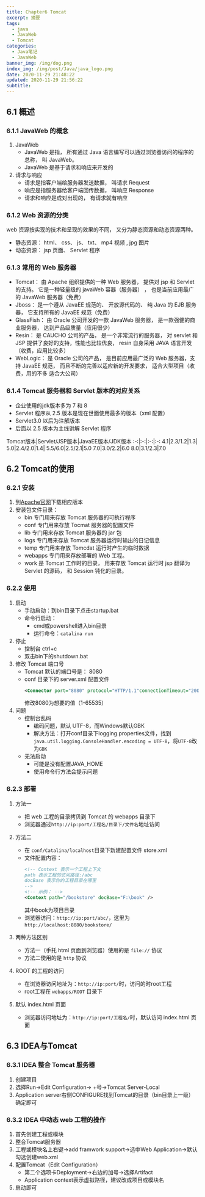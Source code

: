 ```yaml
---
title: Chapter6 Tomcat
excerpt: 摘要
tags:
  - java
  - JavaWeb
  - Tomcat
categories:
  - Java笔记
  - JavaWeb
banner_img: /img/dog.png
index_img: /img/post/Java/java_logo.png
date: 2020-11-29 21:48:22
updated: 2020-11-29 21:56:22
subtitle:
---
```

## 6.1 概述
### 6.1.1 JavaWeb 的概念
1. JavaWeb
   * JavaWeb 是指， 所有通过 Java 语言编写可以通过浏览器访问的程序的总称， 叫 JavaWeb。
   * JavaWeb 是基于请求和响应来开发的
2. 请求与响应
   * 请求是指客户端给服务器发送数据， 叫请求 Request
   * 响应是指服务器给客户端回传数据， 叫响应 Response
   * 请求和响应是成对出现的， 有请求就有响应

### 6.1.2 Web 资源的分类

web 资源按实现的技术和呈现的效果的不同， 又分为静态资源和动态资源两种。
* 静态资源： html、 css、 js、 txt、 mp4 视频 , jpg 图片
* 动态资源： jsp 页面、 Servlet 程序
### 6.1.3 常用的 Web 服务器

* Tomcat： 由 Apache 组织提供的一种 Web 服务器， 提供对 jsp 和 Servlet 的支持。 它是一种轻量级的 javaWeb 容器（服务器） ， 也是当前应用最广的 JavaWeb 服务器（免费） 
* Jboss： 是一个遵从 JavaEE 规范的、 开放源代码的、 纯 Java 的 EJB 服务器， 它支持所有的 JavaEE 规范（免费）
* GlassFish： 由 Oracle 公司开发的一款 JavaWeb 服务器， 是一款强健的商业服务器， 达到产品级质量（应用很少）
* Resin： 是 CAUCHO 公司的产品， 是一个非常流行的服务器， 对 servlet 和 JSP 提供了良好的支持，性能也比较优良， resin 自身采用 JAVA 语言开发（收费，应用比较多） 
* WebLogic： 是 Oracle 公司的产品， 是目前应用最广泛的 Web 服务器，支持 JavaEE 规范，
而且不断的完善以适应新的开发要求， 适合大型项目（收费，用的不多 适合大公司） 

### 6.1.4 Tomcat 服务器和 Servlet 版本的对应关系

* 企业使用的jdk版本多为 7 和 8 
* Servlet 程序从 2.5 版本是现在世面使用最多的版本（xml 配置）
* Servlet3.0 以后为注解版本
* 后面以 2.5 版本为主线讲解 Servlet 程序

Tomcat版本|Servlet/JSP版本|JavaEE版本/JDK版本
:-:|:-:|:-:|:-:
4.1|2.3/1.2|1.3|
5.0|2.4/2.0|1.4|
5.5/6.0|2.5/2.1|5.0
7.0|3.0/2.2|6.0
8.0|3.1/2.3|7.0

## 6.2 Tomcat的使用
### 6.2.1 安装
1. 到[Apache官网](https://tomcat.apache.org/)下载相应版本
2. 安装包文件目录：
   * bin 专门用来存放 Tomcat 服务器的可执行程序
   * conf 专门用来存放 Tocmat 服务器的配置文件
   * lib 专门用来存放 Tomcat 服务器的 jar 包
   * logs 专门用来存放 Tomcat 服务器运行时输出的日记信息
   * temp 专门用来存放 Tomcdat 运行时产生的临时数据
   * webapps 专门用来存放部署的 Web 工程。
   * work 是 Tomcat 工作时的目录， 用来存放 Tomcat 运行时 jsp 翻译为 Servlet 的源码， 和 Session 钝化的目录。
### 6.2.2 使用
1. 启动
    * 手动启动：到bin目录下点击startup.bat
    * 命令行启动：
      * cmd或powershell进入bin目录
      * 运行命令：`catalina run`
2. 停止
   * 控制台 ctrl+c
   * 双击bin下的shutdown.bat
3. 修改 Tomcat 端口号
   * Tomcat 默认的端口号是： 8080
   * conf 目录下的 server.xml 配置文件 
        ```xml
        <Connector port="8080" protocol="HTTP/1.1"connectionTimeout="20000"redirectPort="8443" />
        ```
        修改8080为想要的值（1-65535）
4. 问题
   * 控制台乱码
     * 编码问题，默认 UTF-8，而Windows默认GBK
     * 解决方法：打开conf目录下logging.properties文件，找到 `java.util.logging.ConsoleHandler.encoding = UTF-8`，将`UTF-8`改为`GBK`
   * 无法启动
     * 可能是没有配置JAVA_HOME 
     * 使用命令行方法会提示问题

### 6.2.3 部署
1. 方法一  
   * 把 web 工程的目录拷贝到 Tomcat 的 webapps 目录下
   * 浏览器通过`http://ip:port/工程名/目录下/文件名`地址访问
2. 方法二
   * 在 `conf/Catalina/localhost`目录下新建配置文件 store.xml
   * 文件配置内容：
        ```xml
        <!-- Context 表示一个工程上下文
        path 表示工程的访问路径:/abc
        docBase 表示你的工程目录在哪里
        -->
        <!-- 示例： -->
        <Context path="/bookstore" docBase="F:\book" />
        ```
        其中book为项目目录
   * 浏览器访问：`http://ip:port/abc/`，这里为 `http://localhost:8080/bookstore/`

3. 两种方法区别
   * 方法一（手托 html 页面到浏览器）使用的是 `file://` 协议
   * 方法二使用的是 `http` 协议

4. ROOT 的工程的访问
   * 在浏览器访问地址为：`http://ip:port/`时，访问的时root工程
   * root工程在 `webapps/ROOT` 目录下
5. 默认 index.html 页面
   * 浏览器访问地址为：`http://ip:port/工程名/`时，默认访问 index.html 页面

## 6.3 IDEA与Tomcat
### 6.3.1 IDEA 整合 Tomcat 服务器
1. 创建项目
2. 选择Run->Edit Configuration-> +号->Tomcat Server-Local
3. Application server右侧CONFIGURE找到Tomcat的目录（bin目录上一级）确定即可

### 6.3.2 IDEA 中动态 web 工程的操作
1. 首先创建工程或模块
2. 整合Tomcat服务器
3. 工程或模块名上右键->add framwork support->选中Web Application->默认勾选创建web.xml
4. 配置Tomcat（Edit Configuration）
   * 第二个选项卡Deployment->右边的加号->选择Artifact
   * Application context表示虚拟路径，建议改成项目或模块名
5. 启动即可

